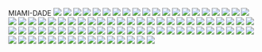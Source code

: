 MIAMI-DADE
![](../School_plots/MIAMI-DADE/ALONZO_&_T.png)
![](../School_plots/MIAMI-DADE/AMERICAN_S.png)
![](../School_plots/MIAMI-DADE/ARCHIMEDEA.png)
![](../School_plots/MIAMI-DADE/ARVIDA.png)
![](../School_plots/MIAMI-DADE/ASPIRA_ART.png)
![](../School_plots/MIAMI-DADE/AVENTURA_W.png)
![](../School_plots/MIAMI-DADE/BARBARA_GO.png)
![](../School_plots/MIAMI-DADE/BIOTECH@RI.png)
![](../School_plots/MIAMI-DADE/BOOKER_T_W.png)
![](../School_plots/MIAMI-DADE/CENTER_FOR.png)
![](../School_plots/MIAMI-DADE/CHAMBERS.png)
![](../School_plots/MIAMI-DADE/CITY_OF_HI.png)
![](../School_plots/MIAMI-DADE/CORAL_GABL.png)
![](../School_plots/MIAMI-DADE/CORAL_REEF.png)
![](../School_plots/MIAMI-DADE/CUTLER_BAY.png)
![](../School_plots/MIAMI-DADE/C_G_BETHEL.png)
![](../School_plots/MIAMI-DADE/DESIGN_&_A.png)
![](../School_plots/MIAMI-DADE/DOCTORS_CH.png)
![](../School_plots/MIAMI-DADE/DORAL_ACAD.png)
![](../School_plots/MIAMI-DADE/DR_MICHAEL.png)
![](../School_plots/MIAMI-DADE/EVERGLADES.png)
![](../School_plots/MIAMI-DADE/FELIX_VARE.png)
![](../School_plots/MIAMI-DADE/GEORGE_WAS.png)
![](../School_plots/MIAMI-DADE/GREEN_SPRI.png)
![](../School_plots/MIAMI-DADE/G_HOLMES_B.png)
![](../School_plots/MIAMI-DADE/HERBERT_A_.png)
![](../School_plots/MIAMI-DADE/HIALEAH.png)
![](../School_plots/MIAMI-DADE/HIALEAHMIA.png)
![](../School_plots/MIAMI-DADE/HIALEAH_GA.png)
![](../School_plots/MIAMI-DADE/HIALEAH_SE.png)
![](../School_plots/MIAMI-DADE/HIS_HOUSE.png)
![](../School_plots/MIAMI-DADE/HOMESTEAD_.png)
![](../School_plots/MIAMI-DADE/HOWARD_D_M.png)
![](../School_plots/MIAMI-DADE/IMATER_ACA.png)
![](../School_plots/MIAMI-DADE/IMATER_PRE.png)
![](../School_plots/MIAMI-DADE/INTERNATIO.png)
![](../School_plots/MIAMI-DADE/JOHN_A_FER.png)
![](../School_plots/MIAMI-DADE/JOHN_F_KEN.png)
![](../School_plots/MIAMI-DADE/JOSE_MARTI.png)
![](../School_plots/MIAMI-DADE/KEYS_GATE_.png)
![](../School_plots/MIAMI-DADE/LAND_OAKS.png)
![](../School_plots/MIAMI-DADE/LAWTON_CHI.png)
![](../School_plots/MIAMI-DADE/LAW_ENFORC.png)
![](../School_plots/MIAMI-DADE/MAST@FIU.png)
![](../School_plots/MIAMI-DADE/MAST_ACADE.png)
![](../School_plots/MIAMI-DADE/MATER_ACAD.png)
![](../School_plots/MIAMI-DADE/MEDICAL_AC.png)
![](../School_plots/MIAMI-DADE/MIAMI_ARTS.png)
![](../School_plots/MIAMI-DADE/MIAMI_BEAC.png)
![](../School_plots/MIAMI-DADE/MIAMI_CARO.png)
![](../School_plots/MIAMI-DADE/MIAMI_CENT.png)
![](../School_plots/MIAMI-DADE/MIAMI_CORA.png)
![](../School_plots/MIAMI-DADE/MIAMI_EDIS.png)
![](../School_plots/MIAMI-DADE/MIAMI_JACK.png)
![](../School_plots/MIAMI-DADE/MIAMI_KILL.png)
![](../School_plots/MIAMI-DADE/MIAMI_LAKE.png)
![](../School_plots/MIAMI-DADE/MIAMI_NORL.png)
![](../School_plots/MIAMI-DADE/MIAMI_NORT.png)
![](../School_plots/MIAMI-DADE/MIAMI_PALM.png)
![](../School_plots/MIAMI-DADE/MIAMI_SENI.png)
![](../School_plots/MIAMI-DADE/MIAMI_SOUT.png)
![](../School_plots/MIAMI-DADE/MIAMI_SPRI.png)
![](../School_plots/MIAMI-DADE/MIAMI_SUNS.png)
![](../School_plots/MIAMI-DADE/NAUTILUS.png)
![](../School_plots/MIAMI-DADE/NEW_WORLDO.png)
![](../School_plots/MIAMI-DADE/NORMAN_S_E.png)
![](../School_plots/MIAMI-DADE/NORTH_MIAM.png)
![](../School_plots/MIAMI-DADE/NORTH_PARK.png)
![](../School_plots/MIAMI-DADE/PALM_GLADE.png)
![](../School_plots/MIAMI-DADE/PINECREST_.png)
![](../School_plots/MIAMI-DADE/ROBERT_MOR.png)
![](../School_plots/MIAMI-DADE/ROCKWAY.png)
![](../School_plots/MIAMI-DADE/RONALD_W_R.png)
![](../School_plots/MIAMI-DADE/SOMERSET_A.png)
![](../School_plots/MIAMI-DADE/SOUTHWEST_.png)
![](../School_plots/MIAMI-DADE/SOUTH_DADE.png)
![](../School_plots/MIAMI-DADE/SOUTH_MIAM.png)
![](../School_plots/MIAMI-DADE/SPORTS_LEA.png)
![](../School_plots/MIAMI-DADE/STELLAR_LE.png)
![](../School_plots/MIAMI-DADE/TERRA_ENVI.png)
![](../School_plots/MIAMI-DADE/WESTLAND_H.png)
![](../School_plots/MIAMI-DADE/WILLIAM_H_.png)
![](../School_plots/MIAMI-DADE/WINSTON_PA.png)
![](../School_plots/MIAMI-DADE/W_R_THOMAS.png)
![](../School_plots/MIAMI-DADE/YOUNG_WOME.png)
